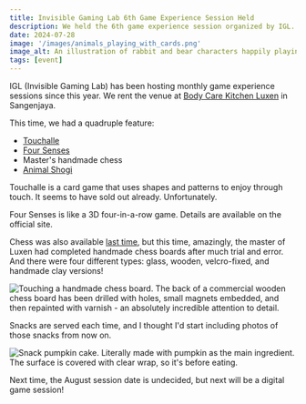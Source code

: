 ```yaml
---
title: Invisible Gaming Lab 6th Game Experience Session Held
description: We held the 6th game experience session organized by IGL. This time it was a board game session.
date: 2024-07-28
image: '/images/animals_playing_with_cards.png'
image_alt: An illustration of rabbit and bear characters happily playing a card game
tags: [event]
---
```


IGL (Invisible Gaming Lab) has been hosting monthly game experience sessions since this year. We rent the venue at [Body Care Kitchen Luxen](https://luxen.jp/) in Sangenjaya.

This time, we had a quadruple feature:

- [Touchalle](https://camp-fire.jp/projects/view/681357)
- [Four Senses](https://sugorokuya.jp/p/four-senses)
- Master's handmade chess
- [Animal Shogi](https://ja.wikipedia.org/wiki/%E3%81%A9%E3%81%86%E3%81%B6%E3%81%A4%E3%81%97%E3%82%87%E3%81%86%E3%81%8E)

Touchalle is a card game that uses shapes and patterns to enjoy through touch. It seems to have sold out already. Unfortunately.

Four Senses is like a 3D four-in-a-row game. Details are available on the official site.

Chess was also available [last time](https://yncat.net/posts/igl), but this time, amazingly, the master of Luxen had completed handmade chess boards after much trial and error. And there were four different types: glass, wooden, velcro-fixed, and handmade clay versions!

![Touching a handmade chess board. The back of a commercial wooden chess board has been drilled with holes, small magnets embedded, and then repainted with varnish - an absolutely incredible attention to detail.]({{site.baseurl}}/images/board.jpeg#wide)

Snacks are served each time, and I thought I'd start including photos of those snacks from now on.

![Snack pumpkin cake. Literally made with pumpkin as the main ingredient. The surface is covered with clear wrap, so it's before eating.]({{site.baseurl}}/images/pumpkin_cake.jpg#wide)

Next time, the August session date is undecided, but next will be a digital game session!